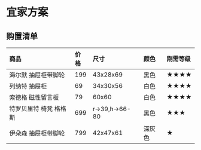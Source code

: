 # 宜家方案

## 购置清单
|    商品                    |    价格    |    尺寸                       |    颜色    |    刚需等级    |
|:--------------------------|:-----------|:------------------------------|:-----------|:-------------|
|  海尔默 抽屉柜带脚轮         |    199     |    43x28x69                   |    黑色    |    ★★★★     |
|  列纳特 抽屉柜              |    69      |    34x30x56                    |    白色   |    ★★★★     |
|  索德格 磁性留言板           |    79      |    60x60                      |    白色    |    ★★★★     |
|  特罗贝里特 椅凳 格格斯      |    699     |    r->39,h->66-80             |    黑色    |    ★★★      |
|  伊朵森 抽屉柜带脚轮         |    799     |    42x47x61                   |    深灰色  |    ★         |











